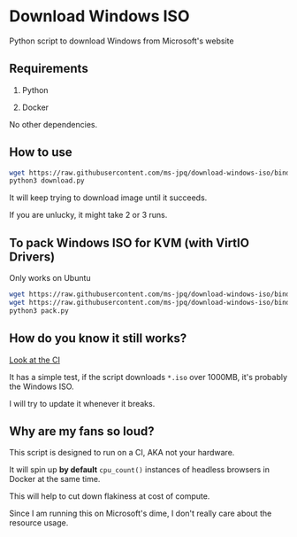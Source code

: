 # Download Windows ISO

Python script to download Windows from Microsoft's website

## Requirements

1. Python

2. Docker

No other dependencies.

## How to use

```sh
wget https://raw.githubusercontent.com/ms-jpq/download-windows-iso/bindows/download.py
python3 download.py
```

It will keep trying to download image until it succeeds.

If you are unlucky, it might take 2 or 3 runs.

## To pack Windows ISO for KVM (with VirtIO Drivers)

Only works on Ubuntu

```sh
wget https://raw.githubusercontent.com/ms-jpq/download-windows-iso/bindows/download.py
wget https://raw.githubusercontent.com/ms-jpq/download-windows-iso/bindows/pack.py
python3 pack.py
```

## How do you know it still works?

[Look at the CI](https://github.com/ms-jpq/download-windows-iso/actions)

It has a simple test, if the script downloads `*.iso` over 1000MB, it's probably the Windows ISO.

I will try to update it whenever it breaks.

## Why are my fans so loud?

This script is designed to run on a CI, AKA not your hardware.

It will spin up **by default** `cpu_count()` instances of headless browsers in Docker at the same time.

This will help to cut down flakiness at cost of compute.

Since I am running this on Microsoft's dime, I don't really care about the resource usage.
